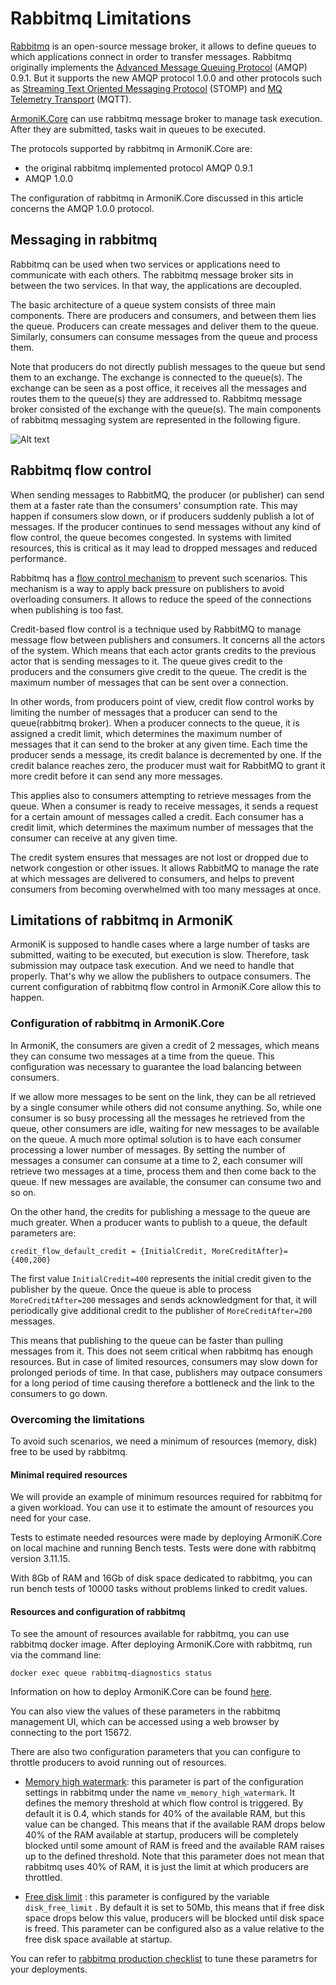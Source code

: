 # Rabbitmq Limitations 

[Rabbitmq](https://www.rabbitmq.com/) is an open-source message broker, it allows to define queues to which applications connect in order to transfer messages. Rabbitmq originally implements the [Advanced Message Queuing Protocol](https://www.amqp.org/) (AMQP) 0.9.1. But it supports the new AMQP protocol 1.0.0 and other protocols such as [Streaming Text Oriented Messaging Protocol](https://stomp.github.io/) (STOMP) and [MQ Telemetry Transport](https://mqtt.org/) (MQTT). 

[ArmoniK.Core](https://github.com/aneoconsulting/armonik.core) can use rabbitmq message broker to manage task execution. After they are submitted, tasks wait in queues to be executed. 

The protocols supported by rabbitmq in ArmoniK.Core are:

- the original rabbitmq implemented protocol AMQP 0.9.1 
- AMQP 1.0.0

The configuration of rabbitmq in ArmoniK.Core discussed in this article concerns the AMQP 1.0.0 protocol.

## Messaging in rabbitmq 

Rabbitmq can be used when two services or applications need to communicate with each others. The rabbitmq message broker sits in between the two services. In that way, the applications are decoupled.   

The basic architecture of a queue system consists of three main components. There are producers and consumers, and between them lies the queue. Producers can create messages and deliver them to the queue. Similarly, consumers can consume messages from the queue and process them.  

Note that producers do not directly publish messages to the queue but send them to an exchange. The exchange is connected to the queue(s). The exchange can be seen as a post office, it receives all the messages and routes them to the queue(s) they are addressed to. Rabbitmq message broker consisted of the exchange with the queue(s). The main components of rabbitmq messaging system are represented in the following figure.

![Alt text](https://blogs.sap.com/wp-content/uploads/2020/10/rabbitmq.png "Rabbitmq architecture")

## Rabbitmq flow control

When sending messages to RabbitMQ, the producer (or publisher) can send them at a faster rate than the consumers' consumption rate. This may happen if consumers slow down, or if producers suddenly publish a lot of messages. If the producer continues to send messages without any kind of flow control, the queue becomes congested. In systems with limited resources, this is critical as it may lead to dropped messages and reduced performance.

Rabbitmq has a [flow control  mechanism](https://blog.rabbitmq.com/posts/2020/05/quorum-queues-and-flow-control-the-concepts/)  to prevent such scenarios. This mechanism is a way to apply back pressure on publishers to avoid overloading consumers. It allows to reduce the speed of the connections when publishing is too fast.

Credit-based flow control is a technique used by RabbitMQ to manage message flow between publishers and consumers. It concerns all the actors of the system. Which means that each actor grants credits to the previous actor that is sending messages to it. The queue gives credit to the producers and the consumers give credit to the queue. The credit is the maximum number of messages that can be sent over a connection.

In other words, from producers point of view, credit flow control works by limiting the number of messages that a producer can send to the queue(rabbitmq broker). When a producer connects to the queue, it is assigned a credit limit, which determines the maximum number of messages that it can send to the broker at any given time. Each time the producer sends a message, its credit balance is decremented by one. If the credit balance reaches zero, the producer must wait for RabbitMQ to grant it more credit before it can send any more messages.

This applies also to consumers attempting to retrieve messages from the queue. When a consumer is ready to receive messages, it sends a request for a certain amount of messages called a credit. Each consumer has a credit limit, which determines the maximum number of messages that the consumer can receive at any given time.

The credit system ensures that messages are not lost or dropped due to network congestion or other issues. It allows RabbitMQ to manage the rate at which messages are delivered to consumers, and helps to prevent consumers from becoming overwhelmed with too many messages at once.


## Limitations of rabbitmq in ArmoniK

ArmoniK is supposed to handle cases where a large number of tasks are submitted, waiting to be executed, but execution is slow. Therefore, task submission may outpace task execution. And we need to handle that properly. That's why we allow the publishers to outpace consumers. The current configuration of rabbitmq flow control in ArmoniK.Core allow this to happen.  

### Configuration of rabbitmq in ArmoniK.Core

In ArmoniK, the consumers are given a credit of 2 messages, which means they can consume two messages at a time from the queue. This configuration was necessary to guarantee the load balancing between consumers. 

If we allow more messages to be sent on the link, they can be all retrieved by a single consumer while others did not consume anything. So, while one consumer is so busy processing all the messages he retrieved from the queue, other consumers are idle, waiting for new messages to be available on the queue. A much more optimal solution is to have each consumer processing a lower number of messages. By setting the number of messages a consumer can consume at a time to 2, each consumer will retrieve two messages at a time, process them and then come back to the queue. If new messages are available, the consumer can consume two and so on.  

On the other hand, the credits for publishing a message to the queue are much greater. When a producer wants to publish to a queue, the default parameters are:

`credit_flow_default_credit = {InitialCredit, MoreCreditAfter}= {400,200}`

The first value `InitialCredit=400` represents the initial credit given to the publisher by the queue. Once the queue is able to process `MoreCreditAfter=200` messages and sends acknowledgment for that, it will periodically give additional credit to the publisher of `MoreCreditAfter=200` messages.

This means that publishing to the queue can be faster than pulling messages from it. This  does not seem critical when rabbitmq has enough resources. But in case of limited resources, consumers may slow down for prolonged periods of time. In that case, publishers may outpace consumers for a long period of time causing therefore a bottleneck and the link to the consumers to go down.

### Overcoming the limitations

To avoid such scenarios, we need a minimum of resources (memory, disk) free to be used by rabbitmq. 

#### Minimal required resources

We will provide an example of minimum resources required for rabbitmq for a given workload. You can use it to estimate the amount of resources you need for your case.

Tests to estimate needed resources were made by deploying ArmoniK.Core on local machine and running Bench tests. Tests were done with rabbitmq version 3.11.15.

With 8Gb of RAM and 16Gb of disk space dedicated to rabbitmq, you can run bench tests of 10000 tasks without problems linked to credit values.

#### Resources and configuration of rabbitmq

To see the amount of resources available for rabbitmq, you can use rabbitmq docker image. After deploying ArmoniK.Core with rabbitmq, run via the command line:

```shell
docker exec queue rabbitmq-diagnostics status 
```

Information on how to deploy ArmoniK.Core can be found [here](https://github.com/aneoconsulting/armonik.core).

You can also view the values of these parameters in the rabbitmq management UI, which can be accessed using a web browser by connecting to the port 15672.

There are also two configuration parameters that you can configure to throttle producers to avoid running out of resources.
 
 - [Memory high watermark](https://www.rabbitmq.com/memory.html): 
 this parameter is part of the configuration settings in rabbitmq under the name `vm_memory_high_watermark`. It defines the memory threshold at which  flow control is triggered. By default it is 0.4, which stands for 40% of the available RAM, but this value can be changed. This means that if the available RAM drops below 40% of the RAM available at startup, producers will be completely blocked until some amount of RAM is freed and the available RAM raises up to the defined threshold. Note that this parameter does not mean that rabbitmq uses 40% of RAM, it is just the limit at which producers are throttled.

- [Free disk limit](https://www.rabbitmq.com/disk-alarms.html) : this parameter is configured by the variable `disk_free_limit` . By default it is set to 50Mb, this means that if free disk space drops below this value, producers will be blocked until disk space is freed. This parameter can be configured also as a value relative to the free disk space available at startup. 

You can refer to [rabbitmq production checklist](https://www.rabbitmq.com/production-checklist.html) to tune these parametrs for your deployments.
